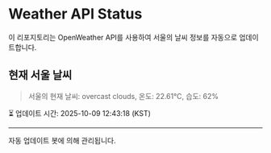 
# Weather API Status

이 리포지토리는 OpenWeather API를 사용하여 서울의 날씨 정보를 자동으로 업데이트합니다.

## 현재 서울 날씨
> 서울의 현재 날씨: overcast clouds, 온도: 22.61°C, 습도: 62%

⏳ 업데이트 시간: 2025-10-09 12:43:18 (KST)

---
자동 업데이트 봇에 의해 관리됩니다.
